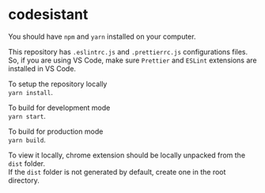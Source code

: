 # codesistant
You should have `npm` and `yarn` installed on your computer.  
  
  
This repository has `.eslintrc.js` and `.prettierrc.js` configurations files. So, if you are using VS Code, make sure `Prettier` and `ESLint` extensions are installed in VS Code. 

To setup the repository locally    
`yarn install`. 
     
To build for development mode    
`yarn start`. 
     
To build for production mode    
`yarn build`.  
   
To view it locally, chrome extension should be locally unpacked from the `dist` folder.  
If the `dist` folder is not generated by default, create one in the root directory. 
